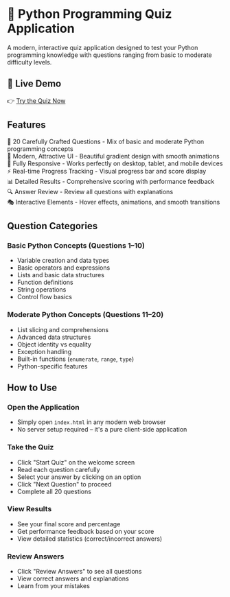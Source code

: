# 🐍 Python Programming Quiz Application

A modern, interactive quiz application designed to test your Python programming knowledge with questions ranging from basic to moderate difficulty levels.

## 🚀 Live Demo
👉 [Try the Quiz Now](https://jiban01780.github.io/Python-Quiz-Challenge/)

## Features
🎯 20 Carefully Crafted Questions - Mix of basic and moderate Python programming concepts  
🎨 Modern, Attractive UI - Beautiful gradient design with smooth animations  
📱 Fully Responsive - Works perfectly on desktop, tablet, and mobile devices  
⚡ Real-time Progress Tracking - Visual progress bar and score display  
📊 Detailed Results - Comprehensive scoring with performance feedback  
🔍 Answer Review - Review all questions with explanations  
🎭 Interactive Elements - Hover effects, animations, and smooth transitions  

## Question Categories

### Basic Python Concepts (Questions 1–10)
- Variable creation and data types
- Basic operators and expressions
- Lists and basic data structures
- Function definitions
- String operations
- Control flow basics

### Moderate Python Concepts (Questions 11–20)
- List slicing and comprehensions
- Advanced data structures
- Object identity vs equality
- Exception handling
- Built-in functions (`enumerate`, `range`, `type`)
- Python-specific features

## How to Use

### Open the Application
- Simply open `index.html` in any modern web browser  
- No server setup required – it's a pure client-side application

### Take the Quiz
- Click "Start Quiz" on the welcome screen  
- Read each question carefully  
- Select your answer by clicking on an option  
- Click "Next Question" to proceed  
- Complete all 20 questions

### View Results
- See your final score and percentage  
- Get performance feedback based on your score  
- View detailed statistics (correct/incorrect answers)

### Review Answers
- Click "Review Answers" to see all questions  
- View correct answers and explanations  
- Learn from your mistakes

